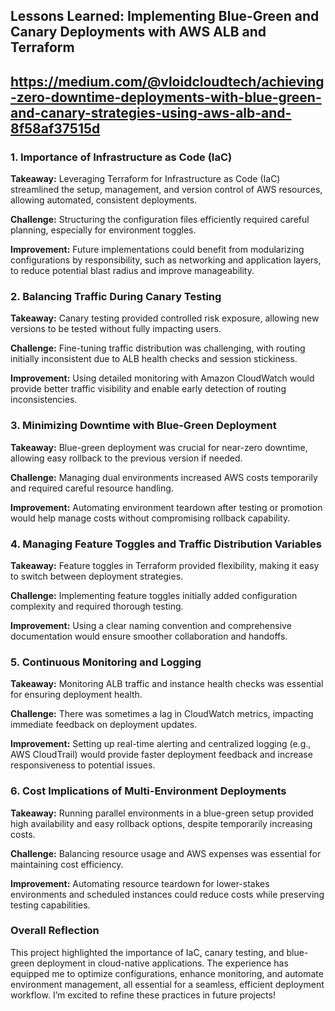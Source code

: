 Lessons Learned: Implementing Blue-Green and Canary Deployments with AWS ALB and Terraform
------------------------------------------------------------------------------------------
## https://medium.com/@vloidcloudtech/achieving-zero-downtime-deployments-with-blue-green-and-canary-strategies-using-aws-alb-and-8f58af37515d
### 1\. Importance of Infrastructure as Code (IaC)

**Takeaway:** Leveraging Terraform for Infrastructure as Code (IaC) streamlined the setup, management, and version control of AWS resources, allowing automated, consistent deployments.

**Challenge:** Structuring the configuration files efficiently required careful planning, especially for environment toggles.

**Improvement:** Future implementations could benefit from modularizing configurations by responsibility, such as networking and application layers, to reduce potential blast radius and improve manageability.

### 2\. Balancing Traffic During Canary Testing

**Takeaway:** Canary testing provided controlled risk exposure, allowing new versions to be tested without fully impacting users.

**Challenge:** Fine-tuning traffic distribution was challenging, with routing initially inconsistent due to ALB health checks and session stickiness.

**Improvement:** Using detailed monitoring with Amazon CloudWatch would provide better traffic visibility and enable early detection of routing inconsistencies.

### 3\. Minimizing Downtime with Blue-Green Deployment

**Takeaway:** Blue-green deployment was crucial for near-zero downtime, allowing easy rollback to the previous version if needed.

**Challenge:** Managing dual environments increased AWS costs temporarily and required careful resource handling.

**Improvement:** Automating environment teardown after testing or promotion would help manage costs without compromising rollback capability.

### 4\. Managing Feature Toggles and Traffic Distribution Variables

**Takeaway:** Feature toggles in Terraform provided flexibility, making it easy to switch between deployment strategies.

**Challenge:** Implementing feature toggles initially added configuration complexity and required thorough testing.

**Improvement:** Using a clear naming convention and comprehensive documentation would ensure smoother collaboration and handoffs.

### 5\. Continuous Monitoring and Logging

**Takeaway:** Monitoring ALB traffic and instance health checks was essential for ensuring deployment health.

**Challenge:** There was sometimes a lag in CloudWatch metrics, impacting immediate feedback on deployment updates.

**Improvement:** Setting up real-time alerting and centralized logging (e.g., AWS CloudTrail) would provide faster deployment feedback and increase responsiveness to potential issues.

### 6\. Cost Implications of Multi-Environment Deployments

**Takeaway:** Running parallel environments in a blue-green setup provided high availability and easy rollback options, despite temporarily increasing costs.

**Challenge:** Balancing resource usage and AWS expenses was essential for maintaining cost efficiency.

**Improvement:** Automating resource teardown for lower-stakes environments and scheduled instances could reduce costs while preserving testing capabilities.

### Overall Reflection

This project highlighted the importance of IaC, canary testing, and blue-green deployment in cloud-native applications. The experience has equipped me to optimize configurations, enhance monitoring, and automate environment management, all essential for a seamless, efficient deployment workflow. I’m excited to refine these practices in future projects!
